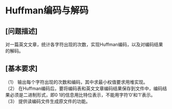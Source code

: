 # Huffman编码与解码  
## [问题描述]  
对一篇英文文章，统计各字符出现的次数，实现Huffman编码，以及对编码结果的解码。
## [基本要求]
（1） 输出每个字符出现的次数和编码，其中求最小权值要求用堆实现。<br> 
（2） 在Huffman编码后，要将编码表和英文文章编码结果保存到文件中，编码结果必须是二进制形式，即0 1的信息用比特位表示，不能用字符’0’和’1’表示。<br> 
（3） 提供读编码文件生成原文件的功能。<br> 
